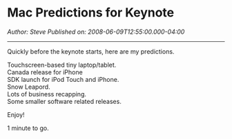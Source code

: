 # Mac Predictions for Keynote

*Author: Steve*
*Published on: 2008-06-09T12:55:00.000-04:00*

---

Quickly before the keynote starts, here are my predictions.  
  
Touchscreen-based tiny laptop/tablet.  
Canada release for iPhone  
SDK launch for iPod Touch and iPhone.  
Snow Leapord.  
Lots of business recapping.  
Some smaller software related releases.  
  
Enjoy!  
  
1 minute to go.